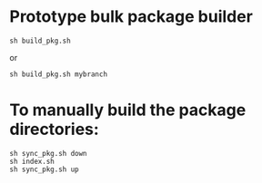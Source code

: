 
# Prototype bulk package builder

```
sh build_pkg.sh 
```

or

```
sh build_pkg.sh mybranch
```

# To manually build the package directories:

```
sh sync_pkg.sh down
sh index.sh 
sh sync_pkg.sh up
```

